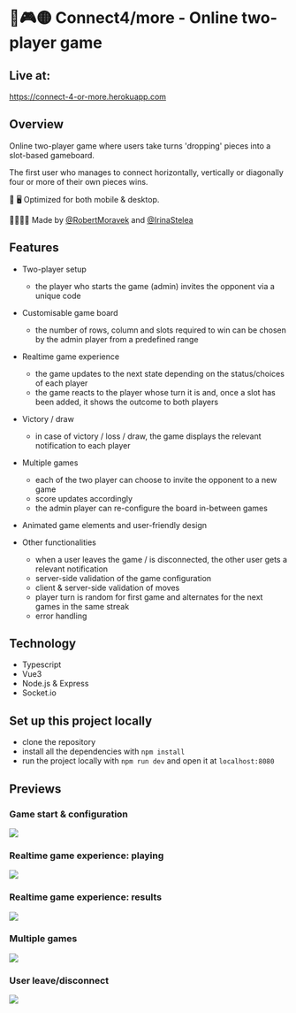 # 🔴🎮🟡 Connect4/more - Online two-player game

## Live at:

https://connect-4-or-more.herokuapp.com

## Overview

Online two-player game where users take turns 'dropping' pieces into a slot-based gameboard.

The first user who manages to connect horizontally, vertically or diagonally four or more of their own pieces wins.

📱 🖥 Optimized for both mobile & desktop.

👨‍💻👩‍💻 Made by [@RobertMoravek](https://www.github.com/RobertMoravek) and [@IrinaStelea](https://www.github.com/IrinaStelea)

## Features

-   Two-player setup
    -   the player who starts the game (admin) invites the opponent via a unique code

-   Customisable game board
    -   the number of rows, column and slots required to win can be chosen by the admin player from a predefined range

-   Realtime game experience

    -   the game updates to the next state depending on the status/choices of each player
    -   the game reacts to the player whose turn it is and, once a slot has been added, it shows the outcome to both players

-   Victory / draw
    -   in case of victory / loss / draw, the game displays the relevant notification to each player

-   Multiple games

    -   each of the two player can choose to invite the opponent to a new game
    -   score updates accordingly
    -   the admin player can re-configure the board in-between games

-   Animated game elements and user-friendly design

-   Other functionalities
    -   when a user leaves the game / is disconnected, the other user gets a relevant notification
    -   server-side validation of the game configuration
    -   client & server-side validation of moves
    -   player turn is random for first game and alternates for the next games in the same streak
    -   error handling

## Technology

-   Typescript
-   Vue3
-   Node.js & Express
-   Socket.io

## Set up this project locally

-   clone the repository
-   install all the dependencies with `npm install`
-   run the project locally with `npm run dev` and open it at `localhost:8080`

## Previews

### Game start & configuration

<img src="Vue/scr/assets/game_start.gif">

<br>

### Realtime game experience: playing

<img src="Vue/scr/assets/playing.gif">

<br>

### Realtime game experience: results

<img src="Vue/scr/assets/results.gif">

<br>

### Multiple games

<img src="Vue/scr/assets/play_again.gif">

### User leave/disconnect

<img src="Vue/scr/assets/leave_disconnect.gif">

<br>
